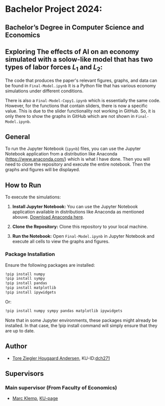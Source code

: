# Bachelor Project 2024:
## Bachelor’s Degree in Computer Science and Economics
## Exploring The effects of AI on an economy simulated with a solow-like model that has two types of labor forces $L_1$ and $L_2$:

The code that produces the paper's relevant figures, graphs, and data can be found in $\texttt{Final-Model.ipynb}$ It is a Python file that has various economy simulations under different conditions.  

There is also a $\texttt{Final-Model-Copy1.ipynb}$ which is essentially the same code. However, for the functions that contain sliders, there is now a specific value. This is due to the slider functionality not working in GitHub. So, it is only there to show the graphs in GitHub which are not shown in $\texttt{Final-Model.ipynb}$.

## General
To run the Jupyter Notebook ($\texttt{ipynb}$) files, you can use the Jupyter Notebook application from a distribution like Anaconda (https://www.anaconda.com/) which is what I have done. Then you will need to clone the  repository and execute the entire notebook. Then the graphs and figures will be displayed.

## How to Run
To execute the simulations:

1. **Install Jupyter Notebook:**
   You can use the Jupyter Notebook application available in distributions like Anaconda as mentioned abouve. [Download Anaconda here](https://www.anaconda.com/).

2. **Clone the Repository:**
   Clone this repository to your local machine.

3. **Run the Notebook:**
   Open `Final-Model.ipynb` in Jupyter Notebook and execute all cells to view the graphs and figures.

### Package Installation
Ensure the following packages are installed:
```bash
!pip install numpy
!pip install sympy
!pip install pandas
!pip install matplotlib
!pip install ipywidgets
```
Or:
```bash
!pip install numpy sympy pandas matplotlib ipywidgets
```
Note that in some Jupyter environments, these packages might already be installed. In that case, the !pip install command will simply ensure that they are up to date.


## Author
- [Tore Ziegler Hougaard Andersen](mailto:toreziegler@gmail.com), KU-ID:[dch271](mailto:dch271@ku.dk)

## Supervisors
### Main supervisor (From Faculty of Economics)
- [Marc Klemp](mailto:marc.klemp@econ.ku.dk), [KU-page](https://web.econ.ku.dk/klemp/)
